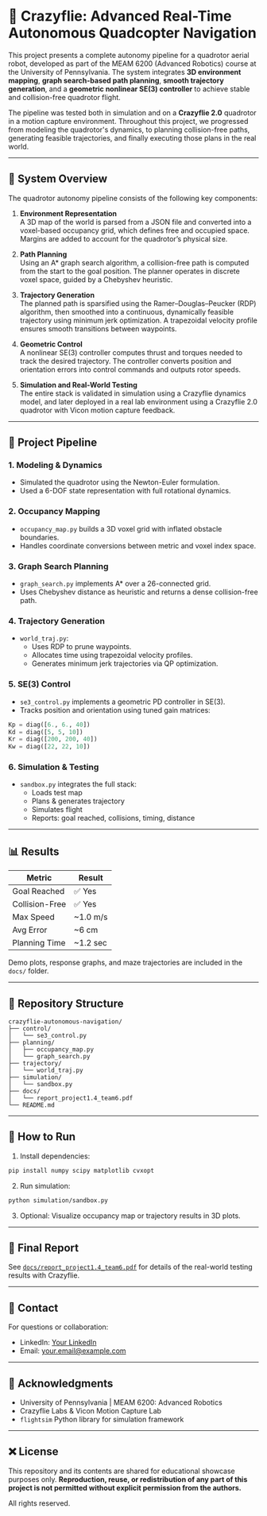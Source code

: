 # 🚁 Crazyflie: Advanced Real-Time Autonomous Quadcopter Navigation

This project presents a complete autonomy pipeline for a quadrotor aerial robot, developed as part of the MEAM 6200 (Advanced Robotics) course at the University of Pennsylvania. The system integrates **3D environment mapping**, **graph search-based path planning**, **smooth trajectory generation**, and a **geometric nonlinear SE(3) controller** to achieve stable and collision-free quadrotor flight.

The pipeline was tested both in simulation and on a **Crazyflie 2.0** quadrotor in a motion capture environment. Throughout this project, we progressed from modeling the quadrotor's dynamics, to planning collision-free paths, generating feasible trajectories, and finally executing those plans in the real world.

---

## 🧠 System Overview

The quadrotor autonomy pipeline consists of the following key components:

1. **Environment Representation**  
   A 3D map of the world is parsed from a JSON file and converted into a voxel-based occupancy grid, which defines free and occupied space. Margins are added to account for the quadrotor’s physical size.

2. **Path Planning**  
   Using an A* graph search algorithm, a collision-free path is computed from the start to the goal position. The planner operates in discrete voxel space, guided by a Chebyshev heuristic.

3. **Trajectory Generation**  
   The planned path is sparsified using the Ramer–Douglas–Peucker (RDP) algorithm, then smoothed into a continuous, dynamically feasible trajectory using minimum jerk optimization. A trapezoidal velocity profile ensures smooth transitions between waypoints.

4. **Geometric Control**  
   A nonlinear SE(3) controller computes thrust and torques needed to track the desired trajectory. The controller converts position and orientation errors into control commands and outputs rotor speeds.

5. **Simulation and Real-World Testing**  
   The entire stack is validated in simulation using a Crazyflie dynamics model, and later deployed in a real lab environment using a Crazyflie 2.0 quadrotor with Vicon motion capture feedback.

---

## 📂 Project Pipeline

### 1. Modeling & Dynamics
- Simulated the quadrotor using the Newton-Euler formulation.
- Used a 6-DOF state representation with full rotational dynamics.

### 2. Occupancy Mapping
- `occupancy_map.py` builds a 3D voxel grid with inflated obstacle boundaries.
- Handles coordinate conversions between metric and voxel index space.

### 3. Graph Search Planning
- `graph_search.py` implements A* over a 26-connected grid.
- Uses Chebyshev distance as heuristic and returns a dense collision-free path.

### 4. Trajectory Generation
- `world_traj.py`:
  - Uses RDP to prune waypoints.
  - Allocates time using trapezoidal velocity profiles.
  - Generates minimum jerk trajectories via QP optimization.

### 5. SE(3) Control
- `se3_control.py` implements a geometric PD controller in SE(3).
- Tracks position and orientation using tuned gain matrices:

```python
Kp = diag([6., 6., 40])
Kd = diag([5, 5, 10])
Kr = diag([200, 200, 40])
Kw = diag([22, 22, 10])
```

### 6. Simulation & Testing
- `sandbox.py` integrates the full stack:
  - Loads test map
  - Plans & generates trajectory
  - Simulates flight
  - Reports: goal reached, collisions, timing, distance

---

## 📊 Results

| Metric            | Result        |
|------------------|---------------|
| Goal Reached     | ✅ Yes         |
| Collision-Free   | ✅ Yes         |
| Max Speed        | ~1.0 m/s      |
| Avg Error        | ~6 cm         |
| Planning Time    | ~1.2 sec      |

Demo plots, response graphs, and maze trajectories are included in the `docs/` folder.

---

## 🔹 Repository Structure

```
crazyflie-autonomous-navigation/
├── control/
│   └── se3_control.py
├── planning/
│   ├── occupancy_map.py
│   └── graph_search.py
├── trajectory/
│   └── world_traj.py
├── simulation/
│   └── sandbox.py
├── docs/
│   └── report_project1.4_team6.pdf
└── README.md
```

---

## 🚀 How to Run

1. Install dependencies:
```bash
pip install numpy scipy matplotlib cvxopt
```

2. Run simulation:
```bash
python simulation/sandbox.py
```

3. Optional: Visualize occupancy map or trajectory results in 3D plots.

---

## 📅 Final Report

See [`docs/report_project1.4_team6.pdf`](docs/report_project1.4_team6.pdf) for details of the real-world testing results with Crazyflie.

---

## 📧 Contact

For questions or collaboration:
- LinkedIn: [Your LinkedIn](https://linkedin.com/in/yourprofile)
- Email: [your.email@example.com](mailto:your.email@example.com)

---

## 📏 Acknowledgments

- University of Pennsylvania | MEAM 6200: Advanced Robotics  
- Crazyflie Labs & Vicon Motion Capture Lab
- `flightsim` Python library for simulation framework

---

## ❌ License

This repository and its contents are shared for educational showcase purposes only. **Reproduction, reuse, or redistribution of any part of this project is not permitted without explicit permission from the authors.**

All rights reserved.

